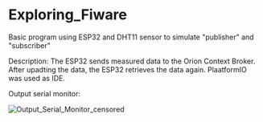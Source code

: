 # Exploring_Fiware
Basic program using ESP32 and DHT11 sensor to simulate "publisher" and "subscriber"

Description:
The ESP32 sends measured data to the Orion Context Broker. After upadting the data, the ESP32 retrieves the data again. PlaatformIO was used as IDE.

Output serial monitor:


![Output_Serial_Monitor_censored](https://user-images.githubusercontent.com/85825232/134877830-c51b1b59-69da-42ed-b308-9ec332af2ffb.png)
